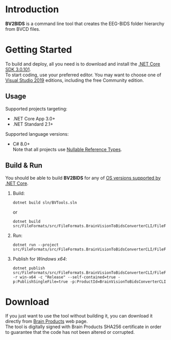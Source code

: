 # Introduction

**BV2BIDS** is a command line tool that creates the EEG-BIDS folder hierarchy from BVCD files.

# Getting Started

To build and deploy, all you need is to download and install the [.NET Core SDK 3.0.101](https://dotnet.microsoft.com/download/dotnet-core/3.0).  
To start coding, use your preferred editor. You may want to choose one of [Visual Studio 2019](https://visualstudio.microsoft.com/downloads/) editions, including the free Community edition.

## Usage

Supported projects targeting:
- .NET Core App 3.0+
- .NET Standard 2.1+

Supported language versions:
- C# 8.0+  
  Note that all projects use [Nullable Reference Types](https://docs.microsoft.com/dotnet/csharp/nullable-references).
  
## Build & Run

You should be able to build **BV2BIDS** for any of [OS versions supported by .NET Core](https://github.com/dotnet/core/blob/master/release-notes/3.0/3.0-supported-os.md).

1. Build:
   ```
   dotnet build sln/BVTools.sln
   ```  
   or
   ```
   dotnet build src/FileFormats/src/FileFormats.BrainVisionToBidsConverterCLI/FileFormats.BrainVisionToBidsConverterCLI.csproj
   ```
1. Run:
   ```
   dotnet run --project src/FileFormats/src/FileFormats.BrainVisionToBidsConverterCLI/FileFormats.BrainVisionToBidsConverterCLI.csproj
   ```
1. Publish for _Windows x64_:
   ```
   dotnet publish src/FileFormats/src/FileFormats.BrainVisionToBidsConverterCLI/FileFormats.BrainVisionToBidsConverterCLI.csproj -r win-x64 -c "Release" --self-contained=true -p:PublishSingleFile=true -p:ProductId=BrainVisionToBidsConverterCLI
   ```

# Download

If you just want to use the tool without building it, you can download it directly from [Brain Products](https://www.brainproducts.com/downloads.php?kid=40#dlukat_226) web page.  
The tool is digitally signed with Brain Products SHA256 certificate in order to guarantee that the code has not been altered or corrupted.
